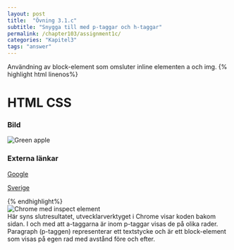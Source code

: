 ```yaml
---
layout: post
title:  "Övning 3.1.c"
subtitle: "Snygga till med p-taggar och h-taggar"
permalink: /chapter103/assignment1c/
categories: "Kapitel3"
tags: "answer"
---
```

Användning av block-element som omsluter inline elementen a och img.
{% highlight html linenos%}
<!DOCTYPE html>
<html>
  <head>
    <title>Svar Övning 3</title>
    <meta charset="utf-8">
  </head>
  <body>
      <h1>HTML CSS</h1>
      <h3>Bild</h3>
      <p><img src="fruit-apple.jpg" alt="Green apple"></p>
      <h3>Externa länkar</h3>
      <p><a href="http://www.google.com" target ="_blank">Google</a></p>
      <p><a href="http://www.se" target ="_blank">Sverige</a></p>
  </body>
</html>
{% endhighlight%}
<figcaption></figcaption>
<img src="{{ site.url | append:site.baseurl}}/assets/images/chapter3-assignment1c.PNG" alt="Chrome med inspect element" />
<figcaption>Här syns slutresultatet, utvecklarverktyget i Chrome visar koden bakom sidan. I och med att a-taggarna är inom p-taggar visas de på olika rader. Paragraph (p-taggen) representerar ett textstycke och är ett block-element som visas på egen rad med avstånd före och efter.</figcaption>
